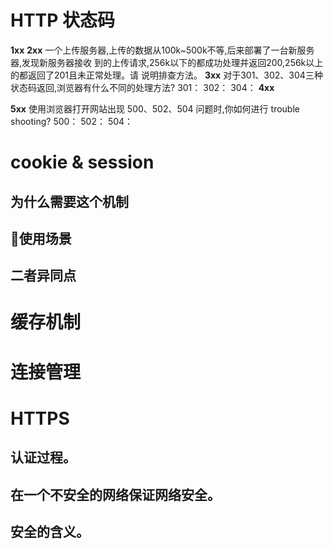 # HTTP 状态码
**1xx**
**2xx**
一个上传服务器,上传的数据从100k~500k不等,后来部署了一台新服务器,发现新服务器接收 到的上传请求,256k以下的都成功处理并返回200,256k以上的都返回了201且未正常处理。请 说明排查方法。
**3xx**
对于301、302、304三种状态码返回,浏览器有什么不同的处理方法?
301：
302：
304：
**4xx**

**5xx**
使用浏览器打开网站出现 500、502、504 问题时,你如何进行 trouble shooting?
500：
502：
504：

# cookie & session
## 为什么需要这个机制

## 使用场景

## 二者异同点

# 缓存机制

# 连接管理

# HTTPS
## 认证过程。
## 在一个不安全的网络保证网络安全。
## 安全的含义。